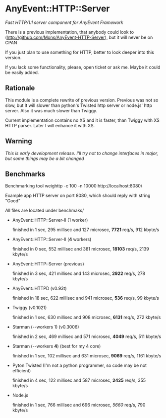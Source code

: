 # AnyEvent::HTTP::Server

*Fast HTTP/1.1 server component for AnyEvent Framework*

There is a previous implementation, that anybody could look to (http://github.com/Mons/AnyEvent-HTTP-Server), but it will never be on CPAN

If you just plan to use something for HTTP, better to look deeper into this version.

If you lack some functionality, please, open ticket or ask me. Maybe it could be easily added.

## Rationale

This module is a complete rewrite of previous version. Previous was not so slow, but It will slower than python's Twisted http server or node.js' http server. Also it was much slower than Twiggy.

Current implementation contains no XS and it is faster, than Twiggy with XS HTTP parser. Later I will enhance it with XS.

## Warning

*This is early development release. I'll try not to change interfaces in major, but some things may be a bit changed*

## Benchmarks

Benchmarking tool
	weighttp -c 100 -n 10000 http://localhost:8080/

Example app
	HTTP server on port 8080, which should reply with string "Good"

All files are located under benchmaks/

* AnyEvent::HTTP::Server-II (1 worker)

	finished in 1 sec, 295 millisec and 127 microsec, **7721** req/s, 912 kbyte/s

* AnyEvent::HTTP::Server-II (**4** workers)

	finished in 0 sec, 552 millisec and 381 microsec, **18103** req/s, 2139 kbyte/s

* AnyEvent::HTTP::Server (previous)

	finished in 3 sec, 421 millisec and 143 microsec, **2922** req/s, 278 kbyte/s

* AnyEvent::HTTPD (v0.93t)

	finished in 18 sec, 622 millisec and 941 microsec, **536** req/s, 99 kbyte/s

* Twiggy (v0.1021)

	finished in 1 sec, 630 millisec and 908 microsec, **6131** req/s, 272 kbyte/s

* Starman (--workers 1) (v0.3006)

	finished in 2 sec, 469 millisec and 571 microsec, **4049** req/s, 511 kbyte/s

* Starman (--workers **4**) (best for my 4 core)

	finished in 1 sec, 102 millisec and 631 microsec, **9069** req/s, 1161 kbyte/s

* Pyton Twisted (I'm not a python programmer, so code may be not efficient)

	finished in 4 sec, 122 millisec and 587 microsec, **2425** req/s, 355 kbyte/s

* Node.js

	finished in 1 sec, 766 millisec and 696 microsec, *5660* req/s, 790 kbyte/s
